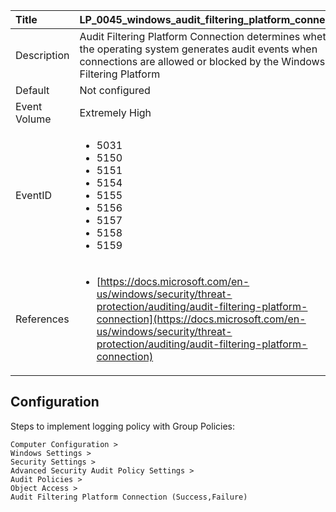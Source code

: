 | Title          | LP_0045_windows_audit_filtering_platform_connection                                                                     |
|:---------------|:--------------------------------------------------------------------------------|
| Description    | Audit Filtering Platform Connection determines whether the operating  system generates audit events when connections are allowed or blocked  by the Windows Filtering Platform                                                               |
| Default        | Not configured                                                                   |
| Event Volume   | Extremely High                                                                    |
| EventID        | <ul><li>5031</li><li>5150</li><li>5151</li><li>5154</li><li>5155</li><li>5156</li><li>5157</li><li>5158</li><li>5159</li></ul>         |
| References     | <ul><li>[https://docs.microsoft.com/en-us/windows/security/threat-protection/auditing/audit-filtering-platform-connection](https://docs.microsoft.com/en-us/windows/security/threat-protection/auditing/audit-filtering-platform-connection)</li></ul> |



## Configuration

Steps to implement logging policy with Group Policies:
```
Computer Configuration >
Windows Settings >
Security Settings >
Advanced Security Audit Policy Settings >
Audit Policies >
Object Access >
Audit Filtering Platform Connection (Success,Failure)
```



